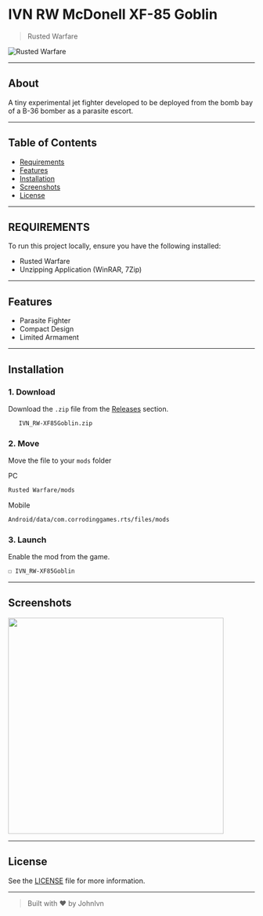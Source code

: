 # IVN RW McDonell XF-85 Goblin

> Rusted Warfare

![Rusted Warfare](https://img.shields.io/badge/Rusted%20Warfare-RTS-blue?logo=gamepad&logoColor=white)

---

## About

A tiny experimental jet fighter developed to be deployed from the bomb bay of a B-36 bomber as a parasite escort.

---

## Table of Contents

- [Requirements](#requirements)
- [Features](#features)
- [Installation](#installation)
- [Screenshots](#screenshots)
- [License](#license)

---

## REQUIREMENTS

To run this project locally, ensure you have the following installed:

- Rusted Warfare
- Unzipping Application (WinRAR, 7Zip)

---

## Features

- Parasite Fighter
- Compact Design
- Limited Armament
   
---

## Installation

### 1. Download

Download the `.zip` file from the [Releases](https://github.com/JohnIvn/IVN_RW-ConvairKingfish/releases) section.

```bash
   IVN_RW-XF85Goblin.zip
```

### 2.  Move

Move the file to your `mods` folder

PC

```bash
Rusted Warfare/mods
```

Mobile

```bash
Android/data/com.corrodinggames.rts/files/mods
```

### 3. Launch

Enable the mod from the game.

```bash
☐ IVN_RW-XF85Goblin
```

---

## Screenshots

<img src="https://github.com/user-attachments/assets/efac93a9-dc54-49bd-8eb2-20a72a5be97d" height="440"/>

---

## License

See the [LICENSE](LICENSE) file for more information.

---

> Built with ❤️ by JohnIvn
